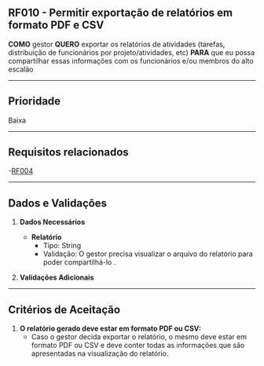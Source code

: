 ## RF010 - Permitir exportação de relatórios em formato PDF e CSV

**COMO** gestor 
**QUERO** exportar os relatórios de atividades (tarefas, distribuição de funcionários por projeto/atividades, etc)
**PARA** que eu possa compartilhar essas informações com os funcionários e/ou membros do alto escalão

---

## **Prioridade** 
Baixa

---

## **Requisitos relacionados** 
-[RF004](REQ004.md)

---

## **Dados e Validações**
1. **Dados Necessários** 
   - **Relatório**  
     - Tipo: String  
     - Validação: O gestor precisa visualizar o arquivo do relatório para poder compartilhá-lo .  
   

2. **Validações Adicionais**
   

---

## **Critérios de Aceitação**
1. **O relatório gerado deve estar em formato PDF ou CSV:**  
   - Caso o gestor decida exportar o relatório, o mesmo deve estar em formato PDF ou CSV e deve conter todas as informações que são apresentadas na visualização do relatório.
